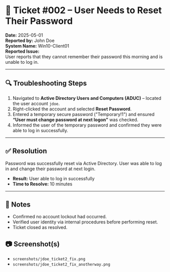 # 🎫 Ticket #002 – User Needs to Reset Their Password  
**Date:** 2025-05-01  
**Reported by:** John Doe  
**System Name:** Win10-Client01  
**Reported Issue:**  
User reports that they cannot remember their password this morning and is unable to log in.

---

## 🔍 Troubleshooting Steps

1. Navigated to **Active Directory Users and Computers (ADUC)** – located the user account `jdoe`.  
2. Right-clicked the account and selected **Reset Password**.  
3. Entered a temporary secure password ("Temporary!1") and ensured **“User must change password at next logon”** was checked.  
4. Informed the user of the temporary password and confirmed they were able to log in successfully.

---

## ✅ Resolution

Password was successfully reset via Active Directory. User was able to log in and change their password at next login.
- **Result:** User able to log in successfully  
- **Time to Resolve:** 10 minutes
---

## 📌 Notes

- Confirmed no account lockout had occurred.  
- Verified user identity via internal procedures before performing reset.  
- Ticket closed as resolved.

## 📷 Screenshot(s)

- `screenshots/jdoe_ticket2_fix.png`
- `screenshots/jdoe_ticket2_fix_anotherway.png`